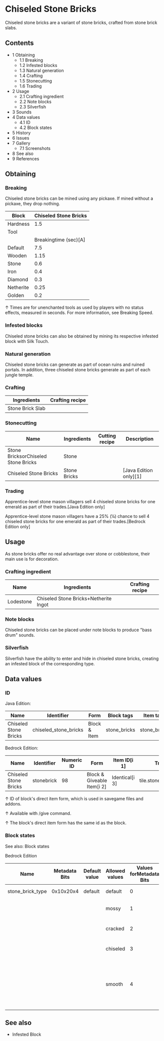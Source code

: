 # Chiseled Stone Bricks
Chiseled stone bricks are a variant of stone bricks, crafted from stone brick slabs.

## Contents
- 1 Obtaining
	- 1.1 Breaking
	- 1.2 Infested blocks
	- 1.3 Natural generation
	- 1.4 Crafting
	- 1.5 Stonecutting
	- 1.6 Trading
- 2 Usage
	- 2.1 Crafting ingredient
	- 2.2 Note blocks
	- 2.3 Silverfish
- 3 Sounds
- 4 Data values
	- 4.1 ID
	- 4.2 Block states
- 5 History
- 6 Issues
- 7 Gallery
	- 7.1 Screenshots
- 8 See also
- 9 References

## Obtaining
### Breaking
Chiseled stone bricks can be mined using any pickaxe. If mined without a pickaxe, they drop nothing.

| Block     | Chiseled Stone Bricks |
|-----------|-----------------------|
| Hardness  | 1.5                   |
| Tool      |                       |
|           | Breakingtime (sec)[A] |
| Default   | 7.5                   |
| Wooden    | 1.15                  |
| Stone     | 0.6                   |
| Iron      | 0.4                   |
| Diamond   | 0.3                   |
| Netherite | 0.25                  |
| Golden    | 0.2                   |


↑ Times are for unenchanted tools as used by players with no status effects, measured in seconds. For more information, see Breaking Speed.


### Infested blocks
Chiseled stone bricks can also be obtained by mining its respective infested block with Silk Touch.

### Natural generation
Chiseled stone bricks can generate as part of ocean ruins and ruined portals. In addition, three chiseled stone bricks generate as part of each jungle temple. 

### Crafting
| Ingredients      | Crafting recipe |
|------------------|-----------------|
| Stone Brick Slab |                 |

### Stonecutting
| Name                                | Ingredients  | Cutting recipe | Description              |
|-------------------------------------|--------------|----------------|--------------------------|
| Stone BricksorChiseled Stone Bricks | Stone        |                |                          |
| Chiseled Stone Bricks               | Stone Bricks |                | ‌[Java Edition  only][1] |

### Trading
Apprentice-level stone mason villagers sell 4 chiseled stone bricks for one emerald as part of their trades.‌[Java Edition  only]

Apprentice-level stone mason villagers have a 25% (1⁄4) chance to sell 4 chiseled stone bricks for one emerald as part of their trades.‌[Bedrock Edition  only]

## Usage
As stone bricks offer no real advantage over stone or cobblestone, their main use is for decoration.

### Crafting ingredient
| Name      | Ingredients                           | Crafting recipe |
|-----------|---------------------------------------|-----------------|
| Lodestone | Chiseled Stone Bricks+Netherite Ingot |                 |

### Note blocks
Chiseled stone bricks can be placed under note blocks to produce "bass drum" sounds.

### Silverfish
Silverfish have the ability to enter and hide in chiseled stone bricks, creating an infested block of the corresponding type.

## Data values
### ID
Java Edition:

| Name                  | Identifier            | Form         | Block tags   | Item tags    | Translation key                       |
|-----------------------|-----------------------|--------------|--------------|--------------|---------------------------------------|
| Chiseled Stone Bricks | chiseled_stone_bricks | Block & Item | stone_bricks | stone_bricks | block.minecraft.chiseled_stone_bricks |

Bedrock Edition:

| Name                  | Identifier | Numeric ID | Form                       | Item ID[i 1]   | Translation key               |
|-----------------------|------------|------------|----------------------------|----------------|-------------------------------|
| Chiseled Stone Bricks | stonebrick | 98         | Block & Giveable Item[i 2] | Identical[i 3] | tile.stonebrick.chiseled.name |


↑ ID of block's direct item form, which is used in savegame files and addons.

↑ Available with /give command.

↑ The block's direct item form has the same id as the block.


### Block states
See also: Block states

Bedrock Edition

| Name             | Metadata Bits | Default value | Allowed values | Values forMetadata Bits | Description                                                |
|------------------|---------------|---------------|----------------|-------------------------|------------------------------------------------------------|
| stone_brick_type | 0x10x20x4     | default       | default        | 0                       | Stone Bricks                                               |
|                  |               |               | mossy          | 1                       | Mossy Stone Bricks                                         |
|                  |               |               | cracked        | 2                       | Cracked Stone Bricks                                       |
|                  |               |               | chiseled       | 3                       | Chiseled Stone Bricks                                      |
|                  |               |               | smooth         | 4                       | Smooth Stone Bricks (unused, same texture as regular ones) |



## See also
- Infested Block

